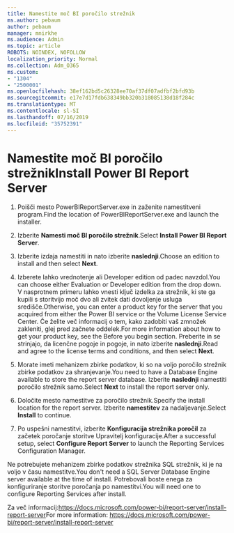 ```yaml
---
title: Namestite moč BI poročilo strežnik
ms.author: pebaum
author: pebaum
manager: mnirkhe
ms.audience: Admin
ms.topic: article
ROBOTS: NOINDEX, NOFOLLOW
localization_priority: Normal
ms.collection: Adm_O365
ms.custom:
- "1304"
- "2500001"
ms.openlocfilehash: 38ef162bd5c26328ee70af37df07adfbf2bfd93b
ms.sourcegitcommit: e17e7d17fdb638349bb320b318085138d18f284c
ms.translationtype: MT
ms.contentlocale: sl-SI
ms.lasthandoff: 07/16/2019
ms.locfileid: "35752391"
---
```

# <a name="install-power-bi-report-server"></a><span data-ttu-id="a0b41-102">Namestite moč BI poročilo strežnik</span><span class="sxs-lookup"><span data-stu-id="a0b41-102">Install Power BI Report Server</span></span>

1. <span data-ttu-id="a0b41-103">Poišči mesto PowerBIReportServer.exe in zaženite namestitveni program.</span><span class="sxs-lookup"><span data-stu-id="a0b41-103">Find the location of PowerBIReportServer.exe and launch the installer.</span></span>

2. <span data-ttu-id="a0b41-104">Izberite **Namesti moč BI poročilo strežnik**.</span><span class="sxs-lookup"><span data-stu-id="a0b41-104">Select **Install Power BI Report Server**.</span></span>

3. <span data-ttu-id="a0b41-105">Izberite izdaja namestiti in nato izberite **naslednji**.</span><span class="sxs-lookup"><span data-stu-id="a0b41-105">Choose an edition to install and then select **Next**.</span></span>

4. <span data-ttu-id="a0b41-106">Izberete lahko vrednotenje ali Developer edition od padec navzdol.</span><span class="sxs-lookup"><span data-stu-id="a0b41-106">You can choose either Evaluation or Developer edition from the drop down.</span></span>  <span data-ttu-id="a0b41-107">V nasprotnem primeru lahko vnesti ključ izdelka za strežnik, ki ste ga kupili s storitvijo moč dvo ali zvitek dati dovoljenje usluga središče.</span><span class="sxs-lookup"><span data-stu-id="a0b41-107">Otherwise, you can enter a product key for the server that you acquired from either the Power BI service or the Volume License Service Center.</span></span> <span data-ttu-id="a0b41-108">Če želite več informacij o tem, kako zadobiti vaš zmnožek zakleniti, glej pred začnete oddelek.</span><span class="sxs-lookup"><span data-stu-id="a0b41-108">For more information about how to get your product key, see the Before you begin section.</span></span> <span data-ttu-id="a0b41-109">Preberite in se strinjajo, da licenčne pogoje in pogoje, in nato izberite **naslednji**.</span><span class="sxs-lookup"><span data-stu-id="a0b41-109">Read and agree to the license terms and conditions, and then select **Next**.</span></span>

5. <span data-ttu-id="a0b41-110">Morate imeti mehanizem zbirke podatkov, ki so na voljo poročilo strežnik zbirke podatkov za shranjevanje.</span><span class="sxs-lookup"><span data-stu-id="a0b41-110">You need to have a Database Engine available to store the report server database.</span></span> <span data-ttu-id="a0b41-111">Izberite **naslednji** namestiti poročilo strežnik samo.</span><span class="sxs-lookup"><span data-stu-id="a0b41-111">Select **Next** to install the report server only.</span></span>

6. <span data-ttu-id="a0b41-112">Določite mesto namestitve za poročilo strežnik.</span><span class="sxs-lookup"><span data-stu-id="a0b41-112">Specify the install location for the report server.</span></span> <span data-ttu-id="a0b41-113">Izberite **namestitev** za nadaljevanje.</span><span class="sxs-lookup"><span data-stu-id="a0b41-113">Select **Install** to continue.</span></span>

7. <span data-ttu-id="a0b41-114">Po uspešni namestitvi, izberite **Konfiguracija strežnika poročil** za začetek poročanje storitve Upravitelj konfiguracije.</span><span class="sxs-lookup"><span data-stu-id="a0b41-114">After a successful setup, select **Configure Report Server** to launch the Reporting Services Configuration Manager.</span></span>

<span data-ttu-id="a0b41-115">Ne potrebujete mehanizem zbirke podatkov strežnika SQL strežnik, ki je na voljo v času namestitve.</span><span class="sxs-lookup"><span data-stu-id="a0b41-115">You don't need a SQL Server Database Engine server available at the time of install.</span></span> <span data-ttu-id="a0b41-116">Potrebovali boste enega za konfiguriranje storitve poročanja po namestitvi.</span><span class="sxs-lookup"><span data-stu-id="a0b41-116">You will need one to configure Reporting Services after install.</span></span>

<span data-ttu-id="a0b41-117">Za več informacij:https://docs.microsoft.com/power-bi/report-server/install-report-server</span><span class="sxs-lookup"><span data-stu-id="a0b41-117">For more information: https://docs.microsoft.com/power-bi/report-server/install-report-server</span></span>
